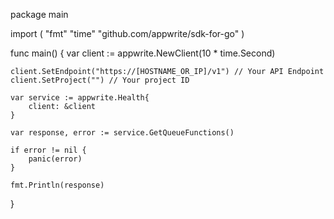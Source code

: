 package main

import (
    "fmt"
    "time"
    "github.com/appwrite/sdk-for-go"
)

func main() {
    var client := appwrite.NewClient(10 * time.Second)

    client.SetEndpoint("https://[HOSTNAME_OR_IP]/v1") // Your API Endpoint
    client.SetProject("") // Your project ID

    var service := appwrite.Health{
        client: &client
    }

    var response, error := service.GetQueueFunctions()

    if error != nil {
        panic(error)
    }

    fmt.Println(response)
}
